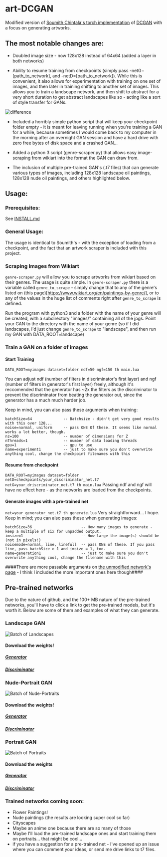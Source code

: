 # art-DCGAN
Modified version of [Soumith Chintala's torch implementation](https://github.com/soumith/dcgan.torch) of [DCGAN](https://arxiv.org/pdf/1511.06434.pdf) with a focus on generating artworks.

## The most notable changes are:
* Doubled image size - now 128x128 instead of 64x64 (added a layer in both networks)

* Ability to resume training from checkpoints (simply pass -netG=[path_to_network], and -netD=[path_to_network]). While this is convenient, it also allows for experimentation with training on one set of images, and then later in training shifting to another set of images. This allows you to train a landscape network, and then shift to abstract for a very short duration to get abstract landscapes like so - acting like a sort of style transfer for GANs.

![difference](https://raw.githubusercontent.com/robbiebarrat/art-DCGAN/master/images/difference.png)

* Included a horribly simple python script that will keep your checkpoint folder empty - it is meant for leaving running when you're training a GAN for a while, because sometimes I would come back to my computer in the morning after an overnight GAN session and have a hard drive with zero free bytes of disk space and a crashed GAN...

* Added a python 3 script (genre-scraper.py) that allows easy image-scraping from wikiart into the format the GAN can draw from.

* The inclusion of multiple pre-trained GAN's (.t7 files) that can generate various types of images, including 128x128 landscape oil paintings, 128x128 nude oil paintings, and others highlighted below.



## Usage:
### Prerequisites: ###
See [INSTALL.md](INSTALL.md)

### General Usage: ###
The usage is identical to Soumith's - with the exception of loading from a checkpoint, and the fact that an artwork scraper is included with this project.

### Scraping Images from Wikiart ###
`genre-scraper.py` will allow you to scrape artworks from wikiart based on their genres. The usage is quite simple.
In `genre-scraper.py` there is a variable called `genre_to_scrape` - simply change that to any of the genre's listed on (this page)[https://www.wikiart.org/en/paintings-by-genre/], or to any of the values in the huge list of comments right after `genre_to_scrape` is defined. 

Run the program with python3 and a folder with the name of your genre will be created, with a subdirectory "images/" containing all of the jpgs. Point your GAN to the directory with the name of your genre (so if I did landscapes, i'd just change `genre_to_scrape` to "landscape", and then run my GAN with DATA_ROOT=landscape)

### Train a GAN on a folder of images

#### Start Training ####
`
DATA_ROOT=myimages dataset=folder ndf=50 ngf=150 th main.lua
`

You can adjust ndf (number of filters in discriminator's first layer) and ngf (number of filters in generator's first layer) freely, although it's reccomended that the generator has ~2x the filters as the discriminator to prevent the discriminator from beating the generator out, since the generator has a much much harder job.

Keep in mind, you can also pass these arguments when training:
```
batchSize=64              -- Batchsize - didn't get very good results with this over 128...
noise=normal, uniform     -- pass ONE Of these. It seems like normal works a lot better, though.
nz=100                    -- number of dimensions for Z
nThreads=1                -- number of data loading threads
gpu=1                     -- gpu to use
name=experiment1          -- just to make sure you don't overwrite anything cool, change the checkpoint filenames with this
```


#### Resume from checkpoint ####
`
DATA_ROOT=myimages dataset=folder netD=checkpoints/your_discriminator_net.t7 netG=your_driscriminator_net.t7 th main.lua
`
Passing ndf and ngf will have no effect here - as the networks are loaded from the checkpoints.

#### Generate images with a pre-trained net ####
`
net=your_generator_net.t7 th generate.lua
`
Very straightforward... I hope. Keep in mind; you can also pass these when generating images:
```
batchSize=36                      -- How many images to generate - keep a multiple of six for unpadded output.
imsize=1                          -- How large the image(s) should be (not in pixels!)
noisemode=normal, line, linefull  -- pass ONE of these. If you pass line, pass batchSize > 1 and imsize = 1, too.
name=generation1                  -- just to make sure you don't overwrite anything cool, change the filename with this
```
####There are more passable arguments on [the unmodified network's page](https://github.com/soumith/dcgan.torch#all-training-options) - I think I included the more important ones here though####


## Pre-trained networks ##
Due to the nature of github, and the 100+ MB nature of the pre-trained networks, you'll have to click a link to get the pre-trained models, but it's worth it. Below are some of them and examples of what they can generate.


### Landscape GAN ###
![Batch of Landscapes](https://raw.githubusercontent.com/robbiebarrat/art-DCGAN/master/images/landscapenet_waifu2x.png)
#### Download the weights! ####
##### [Generator](https://drive.google.com/open?id=0B-_m9VM1w1bKUFBmV09VOWlmNG8) #####

##### [Discriminator](https://drive.google.com/open?id=0B-_m9VM1w1bKaC1MRkNiMHp0VHM) #####

### Nude-Portrait GAN ###
![Batch of Nude-Portraits](https://raw.githubusercontent.com/robbiebarrat/art-DCGAN/master/images/nudenet_waifu2x.png)
#### Download the weights! ####
##### [Generator](https://drive.google.com/open?id=0B-_m9VM1w1bKdFJkdUFlNFRGRVE) #####

##### [Discriminator](https://drive.google.com/open?id=0B-_m9VM1w1bKUjdrckNQeGZqME0) #####


### Portrait GAN ###
![Batch of Portraits](https://raw.githubusercontent.com/robbiebarrat/art-DCGAN/master/images/portraitnet_waifu2x.png)
#### Download the weights ####
##### [Generator](https://drive.google.com/open?id=0B-_m9VM1w1bKUXhmazg2eVF0bTA) #####

##### [Discriminator](https://drive.google.com/open?id=0B-_m9VM1w1bKMVh4S21BNlhzNEE) #####

### Trained networks coming soon: ###
* Flower Paintings!
* Nude paintings (the results are looking super cool so far)
* Cityscapes
* Maybe an anime one because there are so many of those
* Maybe I'll load the pre-trained landscape ones and start training them on portraits... that might be cool...
* if you have a suggestion for a pre-trained net - I've opened up an issue where you can comment your ideas, or send me drive links to t7 files.
